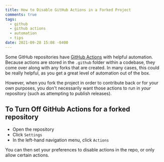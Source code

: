 ```yaml
---
title: How to Disable GitHub Actions in a Forked Project
comments: true
tags:
  - github
  - github actions
  - automation
  - tips
date: 2021-09-28 15:08 -0400
---
```

Some GitHub repositories have [GitHub Actions](https://github.com/features/actions) with helpful automation. Because actions are stored in the `.github` folder within a codebase, they come over along with any forks that are created. In many cases, this could be really helpful, as you get a great level of automation out of the box.

However, when you fork the project in order to contribute back or for your own purposes, you don't necessarily want those actions to run in _your_ repository (such as attempting to publish releases).

## To Turn Off GitHub Actions for a forked repository

* Open the repository
* Click `Settings`
* In the left-hand navigation menu, click `Actions`

You can then set your preferences to disable actions in the repo, or only allow certain actions.